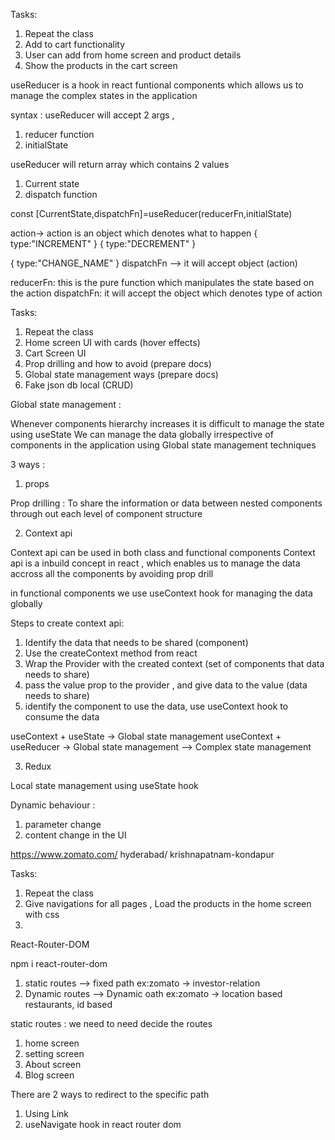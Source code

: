 

Tasks:
1. Repeat the class
2. Add to cart functionality 
3. User can add from home screen and product details
4. Show the products in the cart screen





useReducer is a hook in react funtional components 
which allows us to manage the complex states in the application


syntax : useReducer will accept 2 args , 

1. reducer function 
2. initialState


useReducer will return array which contains 2 values 
1. Current state 
2. dispatch function


const [CurrentState,dispatchFn]=useReducer(reducerFn,initialState)

action-> action is an object which denotes what to happen 
{
    type:"INCREMENT"
}
{
    type:"DECREMENT"
}

{
    type:"CHANGE_NAME"
}
dispatchFn --> it will accept object (action)

reducerFn: this is the pure function which manipulates the state based on the action
dispatchFn: it will accept the object which denotes type of action










Tasks:
1. Repeat the class 
2. Home screen UI with cards (hover effects)
3. Cart Screen UI
4. Prop drilling and how to avoid (prepare docs)
5. Global state management ways (prepare docs)
6. Fake json db local (CRUD)













Global state management :



Whenever components hierarchy increases it is difficult to manage the state using useState
We can manage the data globally irrespective of components in the application using Global state management techniques


3 ways :
1. props 

Prop drilling :
To share the information or data between nested components through out each level of component structure


2. Context api

Context api can be used in both class and functional components 
Context api is a inbuild concept in react , which enables us to manage the data accross all 
the components by avoiding prop drill

in functional components we use useContext hook for managing the data globally

Steps to create context api:

1. Identify the data that needs to be shared (component)
2. Use the createContext method from react
3. Wrap the Provider with the created context (set of components that data needs to share)
4. pass the value prop to the provider , and give data to the value (data needs to share)
5. identify the component to use the data, use useContext hook to consume the data



useContext + useState -> Global state management
useContext + useReducer -> Global state management --> Complex state management



3. Redux




Local state management using useState hook
































Dynamic behaviour :

1. parameter change
2. content change in the UI

 <Route   path='/:city/:restaurantUniqueId'  Component={RestaurantDetailScreen}  />

https://www.zomato.com/
hyderabad/
krishnapatnam-kondapur











Tasks:
1. Repeat the class
2. Give navigations for all pages , Load the products in the home screen with css
3. 




React-Router-DOM 

npm i react-router-dom


1. static routes  --> fixed path ex:zomato -> investor-relation
2. Dynamic routes --> Dynamic oath ex:zomato -> location based restaurants, id based




static routes : we need to need decide the routes 

1. home screen 
2. setting screen 
3. About screen
4. Blog screen


There are 2 ways to redirect to the specific path 
1. Using Link 
2. useNavigate hook in react router dom